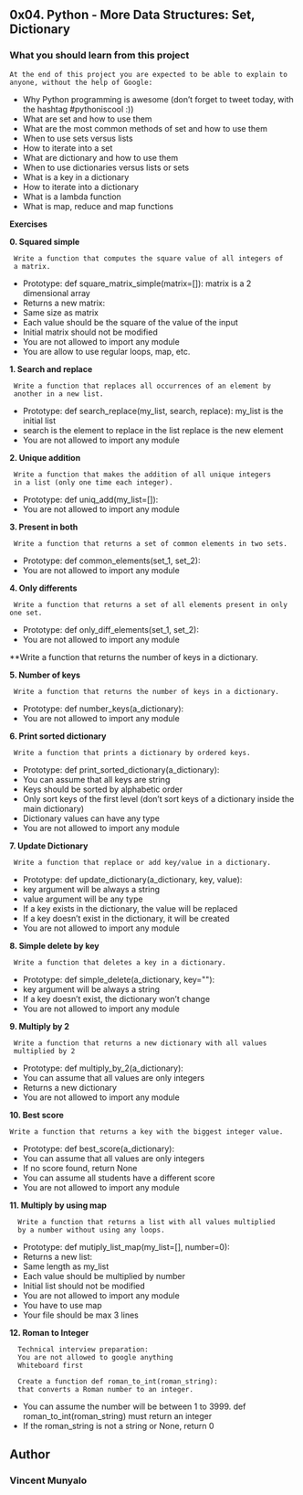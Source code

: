 ## 0x04. Python - More Data Structures: Set, Dictionary

### What you should learn from this project

```
At the end of this project you are expected to be able to explain to
anyone, without the help of Google:
```

* Why Python programming is awesome (don’t forget to tweet today,
  with the hashtag #pythoniscool :))
* What are set and how to use them
* What are the most common methods of set and how to use them
* When to use sets versus lists
* How to iterate into a set
* What are dictionary and how to use them
* When to use dictionaries versus lists or sets
* What is a key in a dictionary
* How to iterate into a dictionary
* What is a lambda function
* What is map, reduce and map functions

**Exercises**

**0. Squared simple**

     Write a function that computes the square value of all integers of
     a matrix.

* Prototype: def square_matrix_simple(matrix=[]):
  matrix is a 2 dimensional array
* Returns a new matrix:
* Same size as matrix
* Each value should be the square of the value of the input
* Initial matrix should not be modified
* You are not allowed to import any module
* You are allow to use regular loops, map, etc.

**1. Search and replace**

     Write a function that replaces all occurrences of an element by
     another in a new list.

* Prototype: def search_replace(my_list, search, replace):
  my_list is the initial list
* search is the element to replace in the list
  replace is the new element
* You are not allowed to import any module

**2. Unique addition**

     Write a function that makes the addition of all unique integers
     in a list (only one time each integer).
* Prototype: def uniq_add(my_list=[]):
* You are not allowed to import any module

**3. Present in both**

     Write a function that returns a set of common elements in two sets.

* Prototype: def common_elements(set_1, set_2):
* You are not allowed to import any module

**4. Only differents**

     Write a function that returns a set of all elements present in only one set.

* Prototype: def only_diff_elements(set_1, set_2):
* You are not allowed to import any module

**Write a function that returns the number of keys in a dictionary.

**5. Number of keys**

     Write a function that returns the number of keys in a dictionary.

* Prototype: def number_keys(a_dictionary):
* You are not allowed to import any module

**6. Print sorted dictionary**

     Write a function that prints a dictionary by ordered keys.

* Prototype: def print_sorted_dictionary(a_dictionary):
* You can assume that all keys are string
* Keys should be sorted by alphabetic order
* Only sort keys of the first level (don’t sort keys of a
  dictionary inside the main dictionary)
* Dictionary values can have any type
* You are not allowed to import any module

**7. Update Dictionary**

     Write a function that replace or add key/value in a dictionary.

* Prototype: def update_dictionary(a_dictionary, key, value):
* key argument will be always a string
* value argument will be any type
* If a key exists in the dictionary, the value will be replaced
* If a key doesn’t exist in the dictionary, it will be created
* You are not allowed to import any module

**8. Simple delete by key**

     Write a function that deletes a key in a dictionary.

* Prototype: def simple_delete(a_dictionary, key=""):
* key argument will be always a string
* If a key doesn’t exist, the dictionary won’t change
* You are not allowed to import any module

**9. Multiply by 2**

     Write a function that returns a new dictionary with all values
     multiplied by 2

* Prototype: def multiply_by_2(a_dictionary):
* You can assume that all values are only integers
* Returns a new dictionary
* You are not allowed to import any module

**10. Best score**

    Write a function that returns a key with the biggest integer value.

* Prototype: def best_score(a_dictionary):
* You can assume that all values are only integers
* If no score found, return None
* You can assume all students have a different score
* You are not allowed to import any module

**11. Multiply by using map**

      Write a function that returns a list with all values multiplied
      by a number without using any loops.

* Prototype: def mutiply_list_map(my_list=[], number=0):
* Returns a new list:
* Same length as my_list
* Each value should be multiplied by number
* Initial list should not be modified
* You are not allowed to import any module
* You have to use map
* Your file should be max 3 lines

**12. Roman to Integer**

      Technical interview preparation:
      You are not allowed to google anything
      Whiteboard first

      Create a function def roman_to_int(roman_string):
      that converts a Roman number to an integer.

* You can assume the number will be between 1 to 3999.
  def roman_to_int(roman_string) must return an integer
* If the roman_string is not a string or None, return 0

## Author
### Vincent Munyalo
